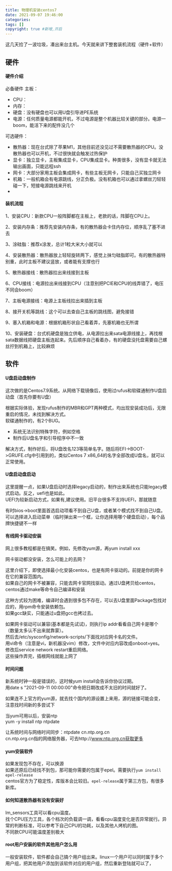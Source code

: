```yaml
---
title: 物理机安装centos7
date: 2021-09-07 19:46:00
categories: 
tags: []
copyright: true #新增,开启
---
```


这几天捡了一波垃圾，凑出来台主机。今天就来讲下整套装机流程（硬件+软件）
<!--more-->
## 硬件
#### 硬件介绍
必备硬件
主板：
- CPU：
- 内存：
- 硬盘：没有硬盘也可以用U盘引导进PE系统
- 电源：任何质量电源都能开机，不过电源是整个机器比较关键的部分。电源一boom，能活下来的配件没几个

可选硬件：
- 散热器：现在台式除了苹果M1，其他目前还没见过不需要散热器的CPU。没散热器也可以开机，不过很快就会触发过热保护
- 显卡：独立显卡，主板集成显卡，CPU集成显卡。种类很多，没有显卡就无法输出画面，只能远程ssh
- 网卡：大部分家用主板会集成网卡，有些主板无网卡，只能自己买独立网卡
- 机箱：一般机箱会有电源跳线，分正负极。没有机箱也可以通过拿螺丝刀轻轻碰一下，短接电源跳线来开机
- 
#### 装机流程
1、安装CPU：新款CPU一般阵脚都在主板上，老款的话，阵脚在CPU上。

2、安装内存条：推荐先安装内存条，有的散热器会卡住内存位，顺序乱了塞不进去

3、涂硅脂：推荐x涂发，总计1粒大米大小就可以

4、安装散热器：散热器放上轻轻旋转两下，感觉上抹匀硅脂即可。有的散热器特别重，此时主板不建议竖放，或者能有支撑也行

5、散热器接线：散热器拉出来线接到主板

6、CPU接线：电源拉出来线接到CPU（注意别把PCIE和CPU的线弄错了，电压不同会boom）

7、主板电源接线：电源上主板线拉出来插到主板

8、接开关机等跳线：这个可以去查自己主板的跳线图，避免接错

9、塞入机箱和电源：根据机箱形状自己看着弄，先塞机箱也无所谓

10、安装硬盘：台式机硬盘是独立供电，从电源拉出来sata电源线接上，再找根sata数据线把硬盘主板连起来。先后顺序自己看着办，有的硬盘没托盘需要自己螺丝拧到机箱上，比较麻烦

## 软件
#### U盘启动盘制作
这次做的是Centos7.9系统。从网络下载镜像后，使用过rufus和软碟通制作U盘启动盘（首先你要有U盘）

根据实际体验，发现rufus制作的MBR和GPT两种模式，均出现安装成功后，无限重启的情况，未找到解决方式。  
软碟通制作的，有2个BUG。
- 系统无法识别特殊字符，例如空格
- 制作后U盘名字和引导程序中不一致
  
解决方式，制作好后，将U盘改名123等简单名字。随后将EFI->BOOT->GRUFE.cfg中引用到的，类似Centos 7 x86_64的名字全部改成U盘名，就可以正常使用。

#### U盘启动盘启动
这里提醒一点，如果U盘启动时选择legacy启动的，制作出来系统也只能legacy模式启动。反之，uefi也是如此。  
UEFI为较新启动方式，如果有,建议使用。旧平台很多不支持UEFI，那就随意  

有时bios->boot里面首选启动项看不到自己U盘，或者某个模式找不到自己U盘。  
可以选择进入启动菜单（临时弹出来一个框，让你选择用哪个硬盘启动），每个品牌快捷键不一样

#### 有线网卡驱动安装
网上很多教程都是在搞笑。例如，先修改yum源，再yum install xxx

网卡驱动都没安装，怎么可能上的去网？

这里介绍下，即使选择最小化安装centos，也是有网卡驱动的。前提是你的网卡在它的兼容范围内。  
如果自己的网卡不被兼容，只能去网卡官网找驱动。通过U盘拷贝给centos，centos通过make等命令自己编译和安装

这种方式较为困难，编译时会遇到很多包不存在，可以去U盘里面Package包找对应的，用rpm命令安装依赖包。  
如果gcc缺实，只能通过u盘把gcc也拷过去。

如果网卡驱动可以兼容(基本都是先试试)，则执行ip addr看看自己网卡是哪个（数量太多认不出来就靠蒙）。  
然后去/etc/sysconfig/network-scripts/下面找对应网卡名的文件。  
用vi命令（注意是vi，新机器没vim）修改，文件中对应内容改成onboot=yes。  
修改后service network restart重启网络。  
这些操作弄完，插根网线就能上网了

#### 时间问题
新系统时钟一般是错误的，这时候yum install会告诉你协议过期。  
用date s "2021-09-11 00:00:00"命令把日期改成不太旧的时间就好了。

如果连不上官方的yum源，就去找个国内的源设置上来用，源的链接可能会变，注意找时间新的多尝试下

当yum可用以后，安装ntp  
yum -y install ntp ntpdate

让系统时间与网络时间同步：ntpdate cn.ntp.org.cn  
cn.ntp.org.cn指的网络服务器，可去http://www.ntp.org.cn获取更多


#### yum安装软件
如果发现包不存在，可以换源   
如果还原后已经找不到包，那可能你需要的包属于epel。需要执行`yum install epel-release`  
centos官方为了稳定性，库版本会比较旧。`epel-release`属于第三方包，有很多新库。

#### 如何知道散热器有没有安装好
lm_sensors工具可以看cpu温度。  
找个CPU压力工具，各个档次的负载调一调，看看cpu温度变化是否异常就行。异常的判断标准，可以参考下自己CPU的功耗，以及其他人烤机的图。  
不同款CPU可能温度差别极大

#### root用户安装的软件其他用户怎么用
一般安装软件，软件都会自己搞个用户组出来。linux一个用户可以同时属于多个用户组，把其他用户添加到该软件对应的用户组，然后重新登陆就可以了，

